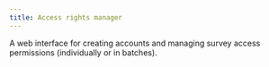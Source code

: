 ```yaml
---
title: Access rights manager
---
```


A web interface for creating accounts and managing survey access permissions (individually or in batches).
